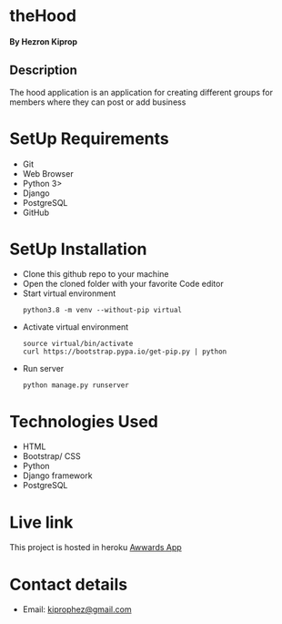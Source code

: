 # theHood
#### By Hezron Kiprop
## Description
The hood application is an application for creating different groups for members where they can post or add business

# SetUp Requirements
* Git
* Web Browser
* Python 3>
* Django
* PostgreSQL
* GitHub

# SetUp Installation

* Clone this github repo to your machine
* Open the cloned folder with your favorite Code editor
* Start virtual environment
    ```
    python3.8 -m venv --without-pip virtual
    ```
* Activate virtual environment
    ```
   source virtual/bin/activate
   curl https://bootstrap.pypa.io/get-pip.py | python
    ```
* Run server
    ```
    python manage.py runserver
    ```

# Technologies Used
* HTML
* Bootstrap/ CSS
* Python 
* Django framework
* PostgreSQL 


# Live link
This project is hosted in heroku [Awwards App](https://hood-hezzy.herokuapp.com/dashboard)

# Contact details
* Email: kiprophez@gmail.com
